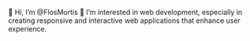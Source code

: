 👋  Hi, I’m @FlosMortis
👀  I’m interested in web development, especially in creating responsive and interactive web applications that enhance user experience.
